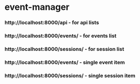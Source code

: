# event-manager
### http://localhost:8000/api - for api lists
### http://localhost:8000/events/ - for events list
### http://localhost:8000/sessions/ - for session list
### http://localhost:8000/events/<int> - single event item
### http://localhost:8000/sessions/<int> - single session item
 

